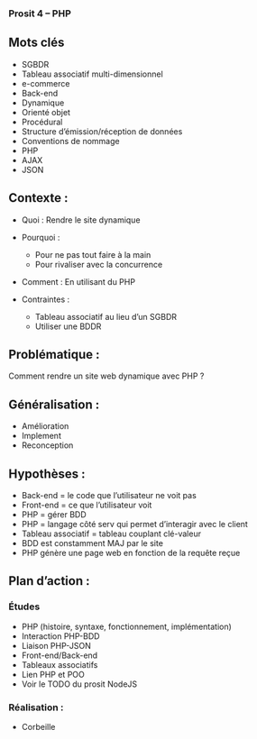 ### Prosit 4 – PHP
 
## Mots clés
 
- SGBDR
- Tableau associatif multi-dimensionnel
- e-commerce
- Back-end
- Dynamique
- Orienté objet
- Procédural
- Structure d’émission/réception de données
- Conventions de nommage
- PHP
- AJAX
- JSON
 
 
## Contexte :
 
- Quoi :
Rendre le site dynamique
 
- Pourquoi :
  - Pour ne pas tout faire à la main
  - Pour rivaliser avec la concurrence
 
- Comment :
En utilisant du PHP
 
- Contraintes :
  - Tableau associatif au lieu d’un SGBDR
  - Utiliser une BDDR
 
## Problématique :
Comment rendre un site web dynamique avec PHP ?
 
## Généralisation :
- Amélioration
- Implement
- Reconception
 
## Hypothèses :
 
- Back-end = le code que l’utilisateur ne voit pas
- Front-end = ce que l’utilisateur voit
- PHP = gérer BDD
- PHP = langage côté serv qui permet d’interagir avec le client
- Tableau associatif = tableau couplant clé-valeur
- BDD est constamment MAJ par le site
- PHP génère une page web en fonction de la requête reçue
 
## Plan d’action :
 
### Études
- PHP (histoire, syntaxe, fonctionnement, implémentation)
- Interaction PHP-BDD
- Liaison PHP-JSON
- Front-end/Back-end
- Tableaux associatifs
- Lien PHP et POO
- Voir le TODO du prosit NodeJS
 
### Réalisation :
- Corbeille
 
 

